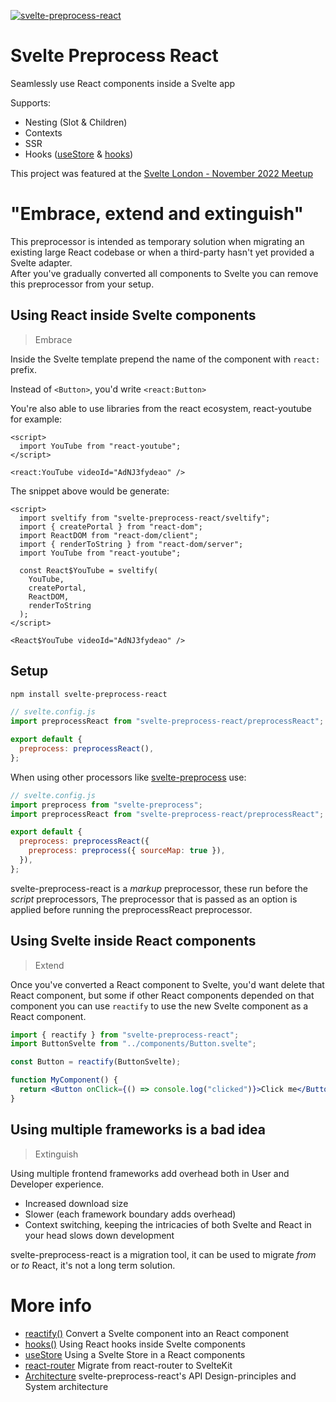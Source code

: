 [![svelte-preprocess-react](./static/svelte-preprocess-react.svg)](https://www.npmjs.com/package/svelte-preprocess-react)

# Svelte Preprocess React

Seamlessly use React components inside a Svelte app

Supports:

- Nesting (Slot & Children)
- Contexts
- SSR
- Hooks ([useStore](./docs/useStore.md) & [hooks](./docs/hooks.md))

This project was featured at the [Svelte London - November 2022 Meetup](https://www.youtube.com/live/DXQl1G54DJY?feature=share&t=2569)

# "Embrace, extend and extinguish"

This preprocessor is intended as temporary solution when migrating an existing large React codebase or when a third-party hasn't yet provided a Svelte adapter.  
After you've gradually converted all components to Svelte you can remove this preprocessor from your setup.

## Using React inside Svelte components

> Embrace

Inside the Svelte template prepend the name of the component with `react:` prefix.

Instead of `<Button>`, you'd write `<react:Button>`

You're also able to use libraries from the react ecosystem, react-youtube for example:

```svelte
<script>
  import YouTube from "react-youtube";
</script>

<react:YouTube videoId="AdNJ3fydeao" />
```

The snippet above would be generate:

```svelte
<script>
  import sveltify from "svelte-preprocess-react/sveltify";
  import { createPortal } from "react-dom";
  import ReactDOM from "react-dom/client";
  import { renderToString } from "react-dom/server";
  import YouTube from "react-youtube";

  const React$YouTube = sveltify(
    YouTube,
    createPortal,
    ReactDOM,
    renderToString
  );
</script>

<React$YouTube videoId="AdNJ3fydeao" />
```

## Setup

```sh
npm install svelte-preprocess-react
```

```js
// svelte.config.js
import preprocessReact from "svelte-preprocess-react/preprocessReact";

export default {
  preprocess: preprocessReact(),
};
```

When using other processors like [svelte-preprocess]() use:

```js
// svelte.config.js
import preprocess from "svelte-preprocess";
import preprocessReact from "svelte-preprocess-react/preprocessReact";

export default {
  preprocess: preprocessReact({
    preprocess: preprocess({ sourceMap: true }),
  }),
};
```

svelte-preprocess-react is a _markup_ preprocessor, these run before the _script_ preprocessors,
The preprocessor that is passed as an option is applied before running the preprocessReact preprocessor.

## Using Svelte inside React components

> Extend

Once you've converted a React component to Svelte, you'd want delete that React component, but some if other React components depended on that component you can use `reactify` to use the new Svelte component as a React component.

```jsx
import { reactify } from "svelte-preprocess-react";
import ButtonSvelte from "../components/Button.svelte";

const Button = reactify(ButtonSvelte);

function MyComponent() {
  return <Button onClick={() => console.log("clicked")}>Click me</Button>;
}
```

## Using multiple frameworks is a bad idea

> Extinguish

Using multiple frontend frameworks add overhead both in User and Developer experience.

- Increased download size
- Slower (each framework boundary adds overhead)
- Context switching, keeping the intricacies of both Svelte and React in your head slows down development

svelte-preprocess-react is a migration tool, it can be used to migrate _from_ or _to_ React, it's not a long term solution.

# More info

- [reactify()](./docs/reactify.md) Convert a Svelte component into an React component
- [hooks()](./docs/hooks.md) Using React hooks inside Svelte components
- [useStore](./docs/useStore.md) Using a Svelte Store in a React components
- [react-router](./docs/react-router.md) Migrate from react-router to SvelteKit
- [Architecture](./docs/architecture.md) svelte-preprocess-react's API Design-principles and System architecture
